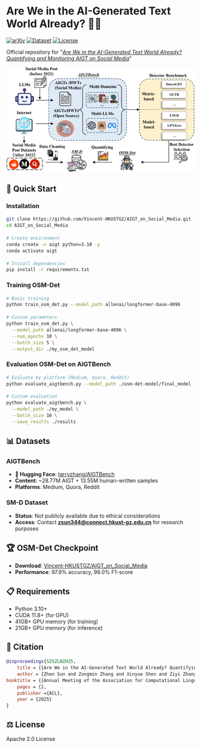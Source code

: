 # Are We in the AI-Generated Text World Already? 🤖📱

[![arXiv](https://img.shields.io/badge/arXiv-2412.18148-b31b1b.svg)](https://arxiv.org/abs/2412.18148)
[![Dataset](https://img.shields.io/badge/🤗%20Dataset-AIGTBench-yellow)](https://huggingface.co/datasets/tarryzhang/AIGTBench)
[![License](https://img.shields.io/badge/License-Apache%202.0-blue.svg)](LICENSE)

Official repository for "[*Are We in the AI-Generated Text World Already? Quantifying and Monitoring AIGT on Social Media*](https://arxiv.org/abs/2412.18148)"

<div align="center">
  <img src="pipeline.jpg" alt="Method Overview" width="800"/>
</div>

## 🚀 Quick Start

### Installation

```bash
git clone https://github.com/Vincent-HKUSTGZ/AIGT_on_Social_Media.git
cd AIGT_on_Social_Media

# Create environment
conda create -n aigt python=3.10 -y
conda activate aigt

# Install dependencies
pip install -r requirements.txt
```

### Training OSM-Det

```bash
# Basic training
python train_osm_det.py --model_path allenai/longformer-base-4096

# Custom parameters
python train_osm_det.py \
  --model_path allenai/longformer-base-4096 \
  --num_epochs 10 \
  --batch_size 5 \
  --output_dir ./my_osm_det_model
```

### Evaluation OSM-Det on AIGTBench

```bash
# Evaluate by platform (Medium, Quora, Reddit)
python evaluate_aigtbench.py --model_path ./osm-det-model/final_model

# Custom evaluation
python evaluate_aigtbench.py \
  --model_path ./my_model \
  --batch_size 16 \
  --save_results ./results
```

## 📊 Datasets

### AIGTBench
- **🤗 Hugging Face**: [tarryzhang/AIGTBench](https://huggingface.co/datasets/tarryzhang/AIGTBench)
- **Content**: ~28.77M AIGT + 13.55M human-written samples
- **Platforms**: Medium, Quora, Reddit

### SM-D Dataset
- **Status**: Not publicly available due to ethical considerations
- **Access**: Contact **zsun344@connect.hkust-gz.edu.cn** for research purposes

## 🏆 OSM-Det Checkpoint
- **Download**: [Vincent-HKUSTGZ/AIGT_on_Social_Media](https://github.com/Vincent-HKUSTGZ/AIGT_on_Social_Media)
- **Performance**: 97.9% accuracy, 98.0% F1-score

## 📋 Requirements

- Python 3.10+
- CUDA 11.8+ (for GPU)
- 41GB+ GPU memory (for training)
- 21GB+ GPU memory (for inference)

## 📜 Citation

```bibtex
@inproceedings{SZSZLBZH25,
    title = {{Are We in the AI-Generated Text World Already? Quantifying and Monitoring AIGT on Social Media}},
    author = {Zhen Sun and Zongmin Zhang and Xinyue Shen and Ziyi Zhang and Yule Liu and Michael Backes and Yang Zhang and Xinlei He},
booktitle = {{Annual Meeting of the Association for Computational Linguistics (ACL)}},
    pages = {},
    publisher ={ACL},
    year = {2025}
}
```

## ⚖️ License

Apache 2.0 License
